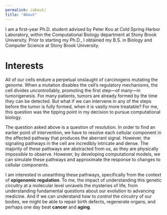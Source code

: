 ```yaml
---
permalink: /about/
title: "About"
---
```


I am a first-year Ph.D. student advised by Peter Koo at Cold Spring Harbor Laboratory, within the Computational Biology department at Stony Brook University. Prior to starting my Ph.D., I obtained my B.S. in Biology and Computer Science at Stony Brook University.

# Interests
All of our cells endure a perpetual onslaught of carcinogens mutating the genome. When a mutation disables the cell’s regulatory mechanisms, the cell divides uncontrollably, promoting the first step—of many—in tumorigenesis. For many patients, tumors are already formed by the time they can be detected. But what if we can intervene in any of the steps before the tumor is fully formed, when it is vastly more treatable? For me, this question was the tipping point in my decision to pursue computational biology.

The question asked above is a question of resolution. In order to find an earlier point of intervention, we have to resolve each cellular component in the affected pathway that produces the aberrant signal. However, the signaling pathways in the cell are incredibly intricate and dense. The majority of these pathways are abstracted from us, as they are physically impossible to observe. However, by developing computational models, we can simulate these pathways and approximate the response to changes to cellular components.

I am interested in unearthing these pathways, specifically from the context of **epigenomic regulation**. To me, the impact of understanding this genetic circuitry at a molecular level unravels the mysteries of life, from understanding fundamental questions about our evolution to advancing medicine. And if we can understand how to *control* the circuitry of our bodies, we might be able to repair birth defects, regenerate organs, and perhaps one day beat **cancer** and **aging**.
